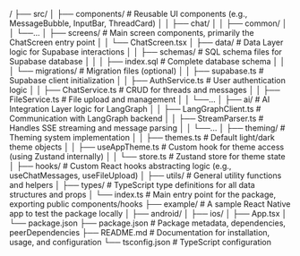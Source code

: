 /
├── src/
│   ├── components/         # Reusable UI components (e.g., MessageBubble, InputBar, ThreadCard)
│   │   ├── chat/
│   │   ├── common/
│   │   └──...
│   ├── screens/            # Main screen components, primarily the ChatScreen entry point
│   │   └── ChatScreen.tsx
│   ├── data/               # Data Layer logic for Supabase interactions
│   │   ├── schemas/        # SQL schema files for Supabase database
│   │   │   ├── index.sql   # Complete database schema
│   │   │   └── migrations/ # Migration files (optional)
│   │   ├── supabase.ts     # Supabase client initialization
│   │   ├── AuthService.ts  # User authentication logic
│   │   ├── ChatService.ts  # CRUD for threads and messages
│   │   ├── FileService.ts  # File upload and management
│   │   └──...
│   ├── ai/                 # AI Integration Layer logic for LangGraph
│   │   ├── LangGraphClient.ts  # Communication with LangGraph backend
│   │   ├── StreamParser.ts     # Handles SSE streaming and message parsing
│   │   └──...
│   ├── theming/            # Theming system implementation
│   │   ├── themes.ts       # Default light/dark theme objects
│   │   ├── useAppTheme.ts  # Custom hook for theme access (using Zustand internally)
│   │   └── store.ts        # Zustand store for theme state
│   ├── hooks/              # Custom React hooks abstracting logic (e.g., useChatMessages, useFileUpload)
│   ├── utils/              # General utility functions and helpers
│   ├── types/              # TypeScript type definitions for all data structures and props
│   └── index.ts            # Main entry point for the package, exporting public components/hooks
├── example/                # A sample React Native app to test the package locally
│   ├── android/
│   ├── ios/
│   ├── App.tsx
│   └── package.json
├── package.json            # Package metadata, dependencies, peerDependencies
├── README.md               # Documentation for installation, usage, and configuration
└── tsconfig.json           # TypeScript configuration
